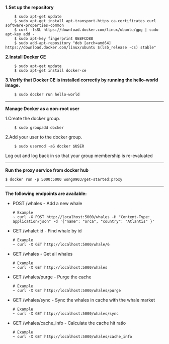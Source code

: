 

**1.Set up the repository**

    	$ sudo apt-get update
    	$ sudo apt-get install apt-transport-https ca-certificates curl software-properties-common
    	$ curl -fsSL https://download.docker.com/linux/ubuntu/gpg | sudo apt-key add -
    	$ sudo apt-key fingerprint 0EBFCD88
		$ sudo add-apt-repository "deb [arch=amd64] https://download.docker.com/linux/ubuntu $(lsb_release -cs) stable"

**2.Install Docker CE**

		$ sudo apt-get update
    	$ sudo apt-get install docker-ce

**3.Verify that Docker CE is installed correctly by running the hello-world image.**

		$ sudo docker run hello-world
____________________________________________________________________
**Manage Docker as a non-root user**

1.Create the docker group.

		$ sudo groupadd docker
2.Add your user to the docker group.

		$ sudo usermod -aG docker $USER
Log out and log back in so that your group membership is re-evaluated
____________________________________________________________________
**Run the proxy service from docker hub**

	$ docker run -p 5000:5000 wong0903/get-started:proxy
____________________________________________________________________
**The following endpoints are available:**
-   POST /whales - Add a new whale
    ```
    # Example
    ~ curl -X POST http://localhost:5000/whales -H "Content-Type: application/json" -d '{"name": "orca", "country": "Atlantis" }'
    ```
-   GET /whale/:id -  Find whale by id
    ```
    # Example
    ~ curl -X GET http://localhost:5000/whale/6 
    ```
-   GET /whales - Get all whales
    ```
    # Example
    ~ curl -X GET http://localhost:5000/whales
    ```
-   GET /whales/purge - Purge the cache
	```
	# Example
	~ curl -X GET http://localhost:5000/whales/purge
	```

-	GET /whales/sync - Sync the whales in cache with the whale market
	```	
	# Example
	~ curl -X GET http://localhost:5000/whales/sync
	```

-	GET /whales/cache_info -  Calculate the cache hit ratio
	```
	# Example
	~ curl -X GET http://localhost:5000/whales/cache_info
	```




